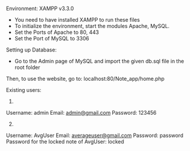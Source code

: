 Environment: XAMPP v3.3.0
- You need to have installed XAMPP to run these files
- To initialize the environment, start the modules Apache, MySQL.
- Set the Ports of Apache to 80, 443
- Set the Port of MySQL to 3306

Setting up Database:
- Go to the Admin page of MySQL and import the given db.sql file in the root folder

Then, to use the website, go to:
	localhost:80/Note_app/home.php

Existing users:

1.
Username: admin
Email: admin@gmail.com
Password: 123456

2.
Username: AvgUser
Email: averageuser@gmail.com
Password: password
Password for the locked note of AvgUser: locked
